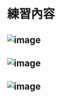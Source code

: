 # 練習內容
## ![image](https://user-images.githubusercontent.com/80435655/173425009-4b65486d-3f81-4f82-8b16-4bacb5b5b3af.png)
## ![image](https://user-images.githubusercontent.com/80435655/173424765-4d1c1d53-8622-44de-bf64-e3ec00d1bc34.png)
## ![image](https://user-images.githubusercontent.com/80435655/173424816-4c47091b-60e4-4cef-8754-b682e2649150.png)


